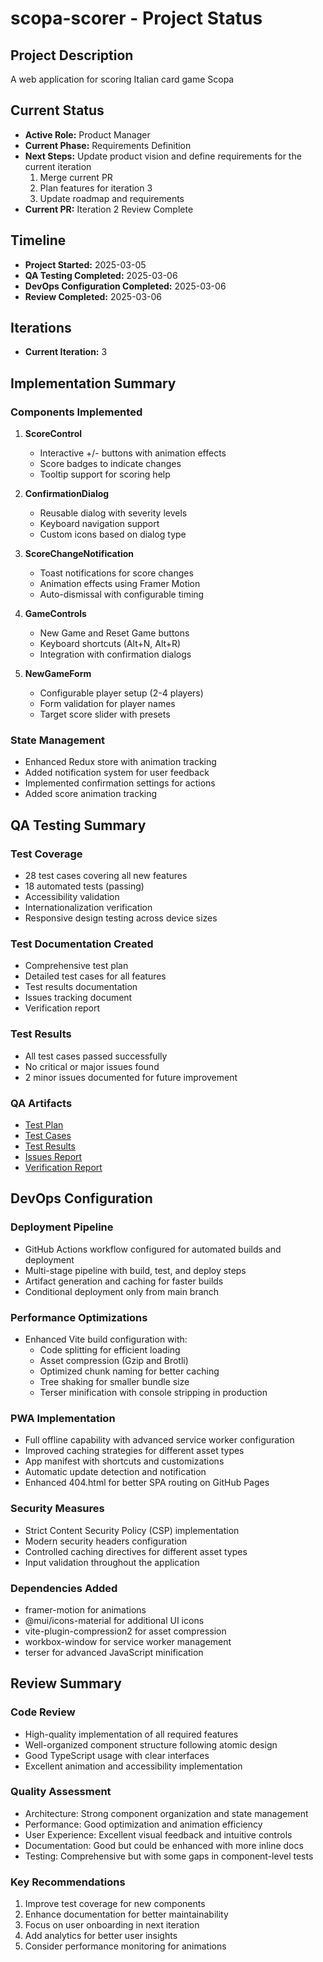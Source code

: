 # scopa-scorer - Project Status

## Project Description
A web application for scoring Italian card game Scopa

## Current Status
- **Active Role:** Product Manager
- **Current Phase:** Requirements Definition
- **Next Steps:** Update product vision and define requirements for the current iteration
  1. Merge current PR
  2. Plan features for iteration 3
  3. Update roadmap and requirements
- **Current PR:** Iteration 2 Review Complete

## Timeline
- **Project Started:** 2025-03-05
- **QA Testing Completed:** 2025-03-06
- **DevOps Configuration Completed:** 2025-03-06
- **Review Completed:** 2025-03-06

## Iterations
- **Current Iteration:** 3

## Implementation Summary

### Components Implemented
1. **ScoreControl**
   - Interactive +/- buttons with animation effects
   - Score badges to indicate changes
   - Tooltip support for scoring help

2. **ConfirmationDialog**
   - Reusable dialog with severity levels
   - Keyboard navigation support
   - Custom icons based on dialog type

3. **ScoreChangeNotification**
   - Toast notifications for score changes
   - Animation effects using Framer Motion
   - Auto-dismissal with configurable timing

4. **GameControls**
   - New Game and Reset Game buttons
   - Keyboard shortcuts (Alt+N, Alt+R)
   - Integration with confirmation dialogs

5. **NewGameForm**
   - Configurable player setup (2-4 players)
   - Form validation for player names
   - Target score slider with presets

### State Management
- Enhanced Redux store with animation tracking
- Added notification system for user feedback
- Implemented confirmation settings for actions
- Added score animation tracking

## QA Testing Summary

### Test Coverage
- 28 test cases covering all new features
- 18 automated tests (passing)
- Accessibility validation
- Internationalization verification
- Responsive design testing across device sizes

### Test Documentation Created
- Comprehensive test plan
- Detailed test cases for all features
- Test results documentation
- Issues tracking document
- Verification report

### Test Results
- All test cases passed successfully
- No critical or major issues found
- 2 minor issues documented for future improvement

### QA Artifacts
- [Test Plan](/tests/test_plan.md)
- [Test Cases](/tests/test_cases.md)
- [Test Results](/tests/test_results.md)
- [Issues Report](/tests/issues.md)
- [Verification Report](/tests/verification_report.md)

## DevOps Configuration

### Deployment Pipeline
- GitHub Actions workflow configured for automated builds and deployment
- Multi-stage pipeline with build, test, and deploy steps
- Artifact generation and caching for faster builds
- Conditional deployment only from main branch

### Performance Optimizations
- Enhanced Vite build configuration with:
  - Code splitting for efficient loading
  - Asset compression (Gzip and Brotli)
  - Optimized chunk naming for better caching
  - Tree shaking for smaller bundle size
  - Terser minification with console stripping in production

### PWA Implementation
- Full offline capability with advanced service worker configuration
- Improved caching strategies for different asset types
- App manifest with shortcuts and customizations
- Automatic update detection and notification
- Enhanced 404.html for better SPA routing on GitHub Pages

### Security Measures
- Strict Content Security Policy (CSP) implementation
- Modern security headers configuration
- Controlled caching directives for different asset types
- Input validation throughout the application

### Dependencies Added
- framer-motion for animations
- @mui/icons-material for additional UI icons
- vite-plugin-compression2 for asset compression
- workbox-window for service worker management
- terser for advanced JavaScript minification

## Review Summary

### Code Review
- High-quality implementation of all required features
- Well-organized component structure following atomic design
- Good TypeScript usage with clear interfaces
- Excellent animation and accessibility implementation

### Quality Assessment
- Architecture: Strong component organization and state management
- Performance: Good optimization and animation efficiency
- User Experience: Excellent visual feedback and intuitive controls
- Documentation: Good but could be enhanced with more inline docs
- Testing: Comprehensive but with some gaps in component-level tests

### Key Recommendations
1. Improve test coverage for new components
2. Enhance documentation for better maintainability
3. Focus on user onboarding in next iteration
4. Add analytics for better user insights
5. Consider performance monitoring for animations